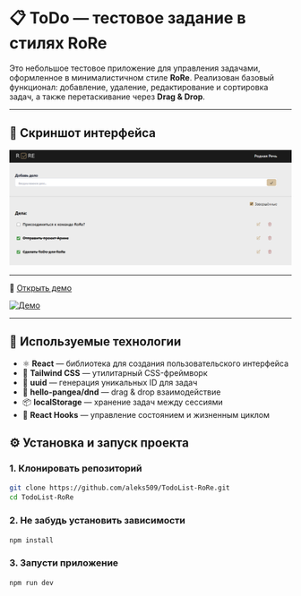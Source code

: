 # 📋 ToDo — тестовое задание в стилях RoRe

Это небольшое тестовое приложение для управления задачами, оформленное в минималистичном стиле **RoRe**. Реализован базовый функционал: добавление, удаление, редактирование и сортировка задач, а также перетаскивание через **Drag & Drop**.

---

## 📸 Скриншот интерфейса

![ToDo RoRe Screenshot](./screenshot.png)

---

🔗 [Открыть демо](https://aleks509.github.io/TodoList-RoRe/)

[![Демо](https://img.shields.io/badge/🔥_Live_Demo-000?style=for-the-badge&logo=github&logoColor=white)](https://aleks509.github.io/TodoList-RoRe/)

---

## 🚀 Используемые технологии

- ⚛️ **React** — библиотека для создания пользовательского интерфейса
- 💨 **Tailwind CSS** — утилитарный CSS-фреймворк
- 📝 **uuid** — генерация уникальных ID для задач
- 🧲 **hello-pangea/dnd** — drag & drop взаимодействие
- 📦 **localStorage** — хранение задач между сессиями
- 🧠 **React Hooks** — управление состоянием и жизненным циклом

## ⚙️ Установка и запуск проекта

### 1. Клонировать репозиторий

```bash
git clone https://github.com/aleks509/TodoList-RoRe.git
cd TodoList-RoRe

```

### 2. Не забудь установить зависимости

```bash
npm install

```

### 3. Запусти приложение

```bash
npm run dev

```
